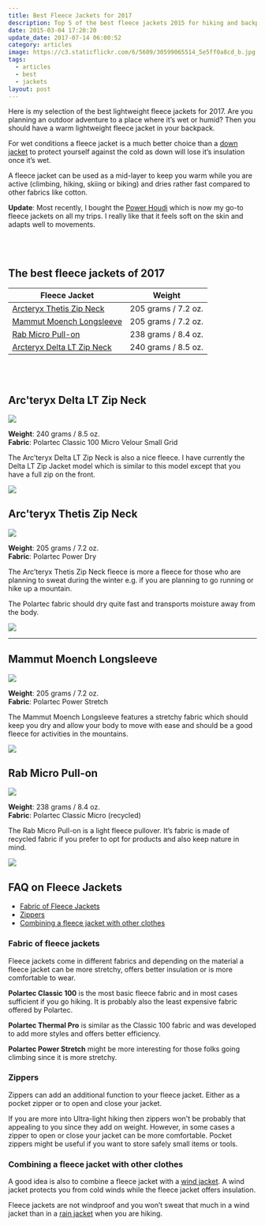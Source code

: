 ```yaml
---
title: Best Fleece Jackets for 2017
description: Top 5 of the best fleece jackets 2015 for hiking and backpacking
date: 2015-03-04 17:20:20
update_date: 2017-07-14 06:00:52
category: articles
image: https://c3.staticflickr.com/6/5609/30599065514_5e5ff0a8cd_b.jpg
tags:
  - articles
  - best
  - jackets
layout: post
---
```

Here is my selection of the best lightweight fleece jackets for 2017.  Are you planning an outdoor adventure to a place where it’s wet or humid? Then you should have a warm lightweight fleece jacket in your backpack.  

For wet conditions a fleece jacket is a much better choice than a [down jacket](http://www.hikeventures.com/best-down-jackets/) to protect yourself against the cold as down will lose it’s insulation once it’s wet.   

A fleece jacket can be used as a mid-layer to keep you warm while you are active (climbing, hiking, skiing or biking) and dries rather fast compared to other fabrics like cotton.  

**Update**: Most recently, I bought the [Power Houdi](http://www.avantlink.com/click.php?tt=cl&mi=10060&pw=150351&url=https%3A%2F%2Fwww.backcountry.com%2Fhoudini-power-houdi-full-zip-hooded-fleece-sweatshirt-mens) which is now my go-to fleece jackets on all my trips. I really like that it feels soft on the skin and adapts well to movements.  

<amp-img src="https://c3.staticflickr.com/6/5609/30599065514_5e5ff0a8cd_b.jpg" width="1024" height="683" alt="Best Fleece Jackets for 2017" layout="responsive"></amp-img>   
<br>   
<!--more-->

## The best fleece jackets of 2017

<div class="table-responsive">  
      <table class="table table-hover table-bordered list_items">  
        <thead>  
             <tr>  
                <th>Fleece Jacket</th><th>Weight</th>  
             </tr>  
        </thead>  
        <tbody>  
        <tr>  
          <td><a href="http://amzn.to/2dBJvs1" target="_blank" rel="nofollow">Arcteryx Thetis Zip Neck</a></td><td>205 grams / 7.2 oz.</td>  
        </tr>  
        <tr>  
          <td><a href="http://amzn.to/2eTDybV" target="_blank" rel="nofollow">Mammut Moench Longsleeve</a></td><td>205 grams / 7.2 oz. </td>  
        </tr>  
        <tr>  
          <td><a href="http://amzn.to/2elW3qj" target="_blank" rel="nofollow">Rab Micro Pull-on</a></td><td>238 grams / 8.4 oz.</td>  
        </tr>  
        <tr>  
          <td><a href="http://amzn.to/2evRjuo" target="_blank" rel="nofollow">Arcteryx Delta LT Zip Neck</a></td><td>240 grams / 8.5 oz.</td>  
        </tr>  
        </tbody>  
  </table>  
</div>
<br>
<script src="//z-na.amazon-adsystem.com/widgets/onejs?MarketPlace=US&adInstanceId=cc781bfd-577f-4efb-9da6-75cb9fc7d1c2"></script>
<br>

## Arc'teryx Delta LT Zip Neck

<a href="http://www.amazon.com/gp/product/B00GW7ZQG8/ref=as_li_tl?ie=UTF8&camp=1789&creative=9325&creativeASIN=B00GW7ZQG8&linkCode=as2&tag=hikeve-20&linkId=TWGUKPE3JX4IKWXK" rel="nofollow"><img border="0" src="http://ws-na.amazon-adsystem.com/widgets/q?_encoding=UTF8&ASIN=B00GW7ZQG8&Format=_SL250_&ID=AsinImage&MarketPlace=US&ServiceVersion=20070822&WS=1&tag=hikeve-20" ></a><img src="http://ir-na.amazon-adsystem.com/e/ir?t=hikeve-20&l=as2&o=1&a=B00GW7ZQG8" width="1" height="1" border="0" alt="Arcteryx Delta LT Zip Neck" style="border:none !important; margin:0px !important;" />  

**Weight**: 240 grams / 8.5 oz.  
**Fabric**: Polartec Classic 100 Micro Velour Small Grid  

The Arc’teryx Delta LT Zip Neck is also a nice fleece. I have currently the Delta LT Zip Jacket model which is similar to this model except that you have a full zip on the front.  

<a href="http://www.amazon.com/gp/product/B00GW7ZQG8/ref=as_li_tl?ie=UTF8&camp=1789&creative=9325&creativeASIN=B00GW7ZQG8&linkCode=as2&tag=hikeve-20&linkId=TWGUKPE3JX4IKWXK" rel="nofollow"><img src="http://www.hikeventures.com/buy.gif"></a>

## Arc'teryx Thetis Zip Neck

<a href="http://www.amazon.com/gp/product/B00GW7XOMQ/ref=as_li_tl?ie=UTF8&camp=1789&creative=9325&creativeASIN=B00GW7XOMQ&linkCode=as2&tag=hikeve-20&linkId=KYPIGZUYHRQY4JNT" rel="nofollow"><img border="0" src="http://ws-na.amazon-adsystem.com/widgets/q?_encoding=UTF8&ASIN=B00GW7XOMQ&Format=_SL250_&ID=AsinImage&MarketPlace=US&ServiceVersion=20070822&WS=1&tag=hikeve-20" ></a><img src="http://ir-na.amazon-adsystem.com/e/ir?t=hikeve-20&l=as2&o=1&a=B00GW7XOMQ" width="1" height="1" border="0" alt="Arcteryx Thetis Zip Neck" style="border:none !important; margin:0px !important;" />  

**Weight**: 205 grams / 7.2 oz.  
**Fabric**: Polartec Power Dry  

The Arc’teryx Thetis Zip Neck fleece is more a fleece for those who are planning to sweat during the winter e.g. if you are planning to go running or hike up a mountain.   

The Polartec fabric should dry quite fast and transports moisture away from the body.  

<a href="http://www.amazon.com/gp/product/B00GW7XOMQ/ref=as_li_tl?ie=UTF8&camp=1789&creative=9325&creativeASIN=B00GW7XOMQ&linkCode=as2&tag=hikeve-20&linkId=KYPIGZUYHRQY4JNT" rel="nofollow"><img src="http://www.hikeventures.com/buy.gif"></a>  

<hr>

## Mammut Moench Longsleeve

<a href="http://www.amazon.com/gp/product/B005JWKXC4/ref=as_li_tl?ie=UTF8&camp=1789&creative=9325&creativeASIN=B005JWKXC4&linkCode=as2&tag=hikeve-20&linkId=AM7UMWDALROAZGHE" rel="nofollow"><img border="0" src="http://ws-na.amazon-adsystem.com/widgets/q?_encoding=UTF8&ASIN=B005JWKXC4&Format=_SL250_&ID=AsinImage&MarketPlace=US&ServiceVersion=20070822&WS=1&tag=hikeve-20" ></a><img src="http://ir-na.amazon-adsystem.com/e/ir?t=hikeve-20&l=as2&o=1&a=B005JWKXC4" width="1" height="1" border="0" alt="Mammut Moench Longsleeve" style="border:none !important; margin:0px !important;" />  

**Weight**: 205 grams / 7.2 oz.  
**Fabric**: Polartec Power Stretch  

The Mammut Moench Longsleeve features a stretchy fabric which should keep you dry and allow your body to move with ease and should be a good fleece for activities in the mountains.  

<a href="http://www.amazon.com/gp/product/B005JWKXC4/ref=as_li_tl?ie=UTF8&camp=1789&creative=9325&creativeASIN=B005JWKXC4&linkCode=as2&tag=hikeve-20&linkId=AM7UMWDALROAZGHE" rel="nofollow"><img src="http://www.hikeventures.com/buy.gif"></a>

## Rab Micro Pull-on

<a  href="http://www.amazon.com/gp/product/B00MVV2BDK/ref=as_li_tl?ie=UTF8&camp=1789&creative=9325&creativeASIN=B00MVV2BDK&linkCode=as2&tag=hikeve-20&linkId=O35AIPYX5EH2BEVJ" rel="nofollow"><img border="0" src="http://ws-na.amazon-adsystem.com/widgets/q?_encoding=UTF8&ASIN=B00MVV2BDK&Format=_SL250_&ID=AsinImage&MarketPlace=US&ServiceVersion=20070822&WS=1&tag=hikeve-20" ></a><img src="http://ir-na.amazon-adsystem.com/e/ir?t=hikeve-20&l=as2&o=1&a=B00MVV2BDK" width="1" height="1" border="0" alt="Rab Micro Pull-on" style="border:none !important; margin:0px !important;" />  

**Weight**: 238 grams / 8.4 oz.  
**Fabric**: Polartec Classic Micro (recycled)  

The Rab Micro Pull-on is a light fleece pullover. It’s fabric is made of recycled fabric if you prefer to opt for products and also keep nature in mind.  

<a href="http://www.amazon.com/gp/product/B00MVV2BDK/ref=as_li_tl?ie=UTF8&camp=1789&creative=9325&creativeASIN=B00MVV2BDK&linkCode=as2&tag=hikeve-20&linkId=O35AIPYX5EH2BEVJ" rel="nofollow"><img src="http://www.hikeventures.com/buy.gif"></a>

## FAQ on Fleece Jackets
* [Fabric of Fleece Jackets](#fleece-fabrics)  
* [Zippers](#zippers)  
* [Combining a fleece jacket with other clothes](#combining-a-fleece-jacket-with-other-clothes)

### Fabric of fleece jackets

Fleece jackets come in different fabrics and depending on the material a fleece jacket can be more stretchy, offers better insulation or is more comfortable to wear.

**Polartec Classic 100** is the most basic fleece fabric and in most cases sufficient if you go hiking. It is probably also the least expensive fabric offered by Polartec.

**Polartec Thermal Pro** is similar as the Classic 100 fabric and was developed to add more styles and offers better efficiency.

**Polartec Power Stretch** might be more interesting for those folks going climbing since it is more stretchy.   

### Zippers
 Zippers can add an additional function to your fleece jacket. Either as a pocket zipper or to open and close your jacket.

If you are more into Ultra-light hiking then zippers won't be probably that appealing to you since they add on weight. However, in some cases a zipper to open or close your jacket can be more comfortable. Pocket zippers might be useful if you want to store safely small items or tools.

### Combining a fleece jacket with other clothes

A good idea is also to combine a fleece jacket with a [wind jacket](http://www.hikeventures.com/best-windjackets/). A wind jacket protects you from cold winds while the fleece jacket offers insulation.

Fleece jackets are not windproof and you won’t sweat that much in a wind jacket than in a [rain jacket](http://www.hikeventures.com/rain-jackets-2017/) when you are hiking.
